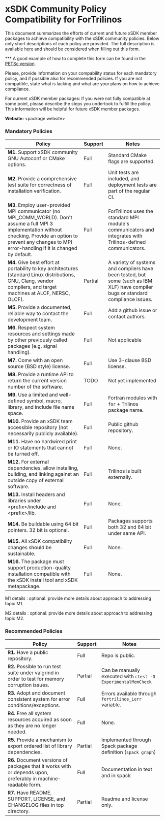# xSDK Community Policy Compatibility for ForTrilinos

This document summarizes the efforts of current and future xSDK member packages to achieve compatibility with the xSDK community policies. Below only short descriptions of each policy are provided. The full description is available [here](https://github.com/xsdk-project/xsdk-community-policies)
and should be considered when filling out this form.

*** A good example of how to complete this form can be found in the [PETSc version](https://github.com/xsdk-project/xsdk-policy-compatibility/blob/master/petsc-policy-compatibility.md).

Please, provide information on your compability status for each mandatory policy, and if possible also for recommended policies.
If you are not compatible, state what is lacking and what are your plans on how to achieve compliance.

For current xSDK member packages: If you were not fully compatible at some point, please describe the steps you undertook to fulfill the policy. This information will be helpful for future xSDK member packages.

**Website:** \<package website\>

### Mandatory Policies

| Policy                 |Support| Notes                   |
|------------------------|-------|-------------------------|
|**M1.** Support xSDK community GNU Autoconf or CMake options. |Full| Standard CMake flags are supported.|
|**M2.** Provide a comprehensive test suite for correctness of installation verification. |Full| Unit tests are included, and deployment tests are part of the regular CI.|
|**M3.** Employ user-provided MPI communicator (no MPI_COMM_WORLD). Don't assume a full MPI 3 implementation without checking. Provide an option to prevent any changes to MPI error-handling if it is changed by default. |Full| ForTrilinos uses the standard MPI module's communicators and integrates with Trilinos-defined communicators. |
|**M4.** Give best effort at portability to key architectures (standard Linux distributions, GNU, Clang, vendor compilers, and target machines at ALCF, NERSC, OLCF). | Partial | A variety of systems and compilers have been tested, but some (such as IBM XLF) have compiler bugs or standard compliance issues. |
|**M5.** Provide a documented, reliable way to contact the development team. |Full| Add a github issue or contact authors. |
|**M6.** Respect system resources and settings made by other previously called packages (e.g. signal handling). |Full| Not applicable |
|**M7.** Come with an open source (BSD style) license. |Full| Use 3-clause BSD license. |
|**M8.** Provide a runtime API to return the current version number of the software. | TODO | Not yet implemented |
|**M9.** Use a limited and well-defined symbol, macro, library, and include file name space. |Full| Fortran modules with `for` + Trilinos package name. |
|**M10.** Provide an xSDK team accessible repository (not necessarily publicly available). |Full| Public github repository. |
|**M11.** Have no hardwired print or IO statements that cannot be turned off. |Full| None. |
|**M12.** For external dependencies, allow installing, building, and linking against an outside copy of external software. |Full| Trilinos is built externally. |
|**M13.** Install headers and libraries under \<prefix\>/include and \<prefix\>/lib. |Full| None. |
|**M14.** Be buildable using 64 bit pointers. 32 bit is optional. |Full| Packages supports both 32 and 64 bit under same API. |
|**M15.** All xSDK compatibility changes should be sustainable. |Full| None. |
|**M16.** The package must support production-quality installation compatible with the xSDK install tool and xSDK metapackage. |Full| None. |

M1 details <a id="m1-details"></a>: optional: provide more details about approach to addressing topic M1.

M2 details <a id="m2-details"></a>: optional: provide more details about approach to addressing topic M2.

### Recommended Policies

| Policy                 |Support| Notes                   |
|------------------------|-------|-------------------------|
|**R1.** Have a public repository. | Full | Repo is public. |
|**R2.** Possible to run test suite under valgrind in order to test for memory corruption issues. | Partial | Can be manually executed with `ctest -D ExperimentalMemCheck` |
|**R3.** Adopt and document consistent system for error conditions/exceptions. | Full | Errors available through `fortrilinos_ierr` variable. |
|**R4.** Free all system resources acquired as soon as they are no longer needed. |Full| None. |
|**R5.** Provide a mechanism to export ordered list of library dependencies. | Partial | Implemented through Spack package definition (`spack graph`) |
|**R6.** Document versions of packages that it works with or depends upon, preferably in machine-readable form.  | Full | Documentation in text and in spack |
|**R7.** Have README, SUPPORT, LICENSE, and CHANGELOG files in top directory.  | Partial | Readme and license only. |
